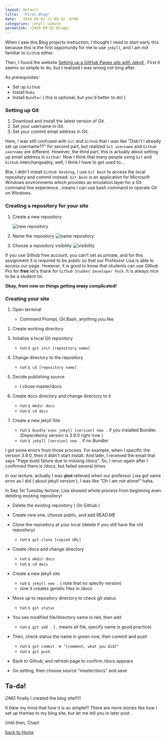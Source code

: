 ```yaml
---
layout: default
title:  "First Blog"
date:   2020-09-02 21:09:32 -0700
categories: jekyll update
permalink: /2020-09-02-Blog0/
---
```

When I saw this Blog projects instruction, I thought I need to start early this because this is the first opportunity for me to use `jekyll`, and I am not familiar to `Github` either.

Then, I found the website [Setting up a GitHub Pages site with Jekyll
](https://docs.github.com/en/github/working-with-github-pages/setting-up-a-github-pages-site-with-jekyll). First it seems so simple to do, but I realized I was wrong not long after.

As prerequisites:
*   Set up `Github`
*   Install `Ruby`
*   Install `Bundler` ( this is optional, but you'd better to do! )

### Setting up Git
1. Download and install the latest version of Git.
1. Set your username in Git.
1. Set your commit email address in Git.

Here, I was still confused with `Git` and `Github` that I was like "Didn't I already set up username??" for second part, but realized `Git username` and `Github username` are different. However, the third part, this is actually about setting up email address in `Github!` Now I think that many people using `Git` and `Github` interchangeably, well, I think I have to get used to...

Btw, I didn't install `Github Desktop`, I use `Git Bash` to access the local repository and commit instead. `Git Bash` is an application for Microsoft Windows environments which provides an emulation layer for a Git command line experience...means I can use bash command to operate Git on Windows.

### Creating a repository for your site

1. Create a new repository

      ![new repository](https://docs.github.com/assets/images/help/repository/repo-create.png)

1. Name the repository
   ![name repository](https://docs.github.com/assets/images/help/pages/create-repository-name-pages.png)

1. Choose a repository visibility
   ![visibility](https://docs.github.com/assets/images/help/repository/create-repository-public-private.png)

 If you use Github free account, you can't set as private, and for this assignment it is required to be public so that our Professor Lisa is able to access our page.
 However, it is good to know that students can use Github Pro for **free** let's thank for `Github Student Developer Pack`. It is always nice to be a student lol.



**Okay, from now on things getting ~~crazy~~ complicated!**

### Creating your site ###

1. Open terminal
    - Command Prompt, Git Bash, anything you like
1. Create working directory

1. Initialize a local Git repository
    - run `$ git init [repository name]`
1. Change directory to the repository
    - run `$ cd [repository name]`
1. Decide publishing source
    - I chose master/docs
1. Create docs directory and change directory to it
    - run `$ mkdir docs`
    - run `$ cd docs`
1. Create a new jekyll Site
    - run `$ bundle exec jekyll [version] new .` if you installed Bundler.
      (Dependency version is 3.9.0 right now )
    - run `$ jekyll [version] new .` if no Bundler

I got some errors from those process. For example, when I specific the version 3.9.0, then it didn't start install. And later, I received the email that says "Page build failure due to missing /docs". So, I rerun again after I confirmed there is /docs, but failed several times.

In our lecture, actually I was ~~glad~~ relieved when our professor Lisa got same error as I did ( about jekyll version ), I was like "Oh I am not alone!" haha.

In Sep 1st Tuesday lecture, Lisa showed whole process from beginning even deleting existing repository!

* Delete the existing repository ( On Github )
* Create new one, choose public, and add READ.ME
* Clone the repository at your local (delete if you still have the old repository)
  - run `$ git clone [copied URL] `
* Create /docs and change directory
  - run `$ mkdir docs`
  - run `$ cd docs`
* Create a new jekyll site
  - run `$ jekyll new .` ( note that no specify version)
  - now it creates genelic files in /docs
* Move up to repository directory to check git status
  - run `$ git status`
* You see modified file/directory name in red, then add
  - run `$ git add .` ( . means all file, specify name is good practice)
* Then, check status the name in green now, then commit and push
  - run `$ git commit -m "[comment, what you did]"`
  - run `$ git push`
* Back to Github, and refresh page to confirm /docs appears

* Go setting, then choose source "master/docs" and save

## Ta-da! ##

*OMG* finally I created the blog site!!!!!

It blew my mind that how it is so simple!!!
There are more stories like how I set up themes to my blog site, but let me tell you in later post.

Until then, Chao!

[back to Home](https://keiyamo.github.io/)
